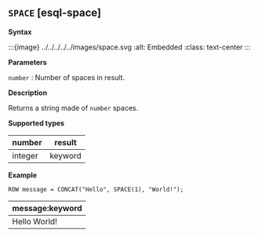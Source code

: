 ## `SPACE` [esql-space]

**Syntax**

:::{image} ../../../../../images/space.svg
:alt: Embedded
:class: text-center
:::

**Parameters**

`number`
:   Number of spaces in result.

**Description**

Returns a string made of `number` spaces.

**Supported types**

| number | result |
| --- | --- |
| integer | keyword |

**Example**

```esql
ROW message = CONCAT("Hello", SPACE(1), "World!");
```

| message:keyword |
| --- |
| Hello World! |


